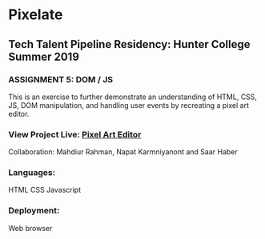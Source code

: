 # Pixelate
## Tech Talent Pipeline Residency: Hunter College Summer 2019
### ASSIGNMENT 5: DOM / JS

This is an exercise to further demonstrate an understanding of HTML, CSS, JS, DOM manipulation, and handling user events by recreating a pixel art editor.

### View Project Live: <a href="https://saarhaber.github.io/Pixelate/"> Pixel Art Editor</a>

Collaboration: Mahdiur Rahman, Napat Karmniyanont and Saar Haber

### Languages:
HTML
CSS
Javascript

### Deployment:
Web browser
